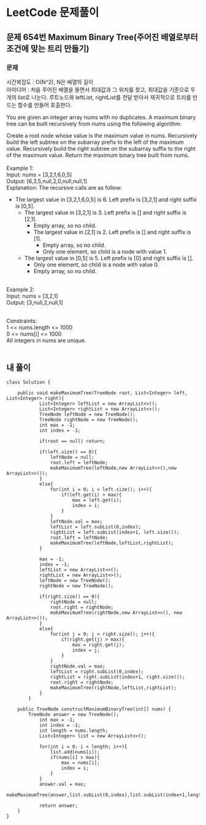# LeetCode 문제풀이

## 문제 654번 Maximum Binary Tree(주어진 배열로부터 조건에 맞는 트리 만들기)
### 문제<br>
시간복잡도 : O(N^2), N은 배열의 길이<br>
아이디어 : 처음 주어진 배열을 돌면서 최대값과 그 위치를 찾고, 최대값을 기준으로 두 개의 list로 나눈다. 루트노드와 leftList, rightList를 전달 받아서 재귀적으로 트리를 만드는 함수를 만들어 호출한다.<br>

You are given an integer array nums with no duplicates. A maximum binary tree can be built recursively from nums using the following algorithm:

Create a root node whose value is the maximum value in nums.
Recursively build the left subtree on the subarray prefix to the left of the maximum value.
Recursively build the right subtree on the subarray suffix to the right of the maximum value.
Return the maximum binary tree built from nums.
<br><br>
Example 1:<br>
Input: nums = [3,2,1,6,0,5]<br>
Output: [6,3,5,null,2,0,null,null,1]<br>
Explanation: The recursive calls are as follow:<br>
- The largest value in [3,2,1,6,0,5] is 6. Left prefix is [3,2,1] and right suffix is [0,5].<br>
    - The largest value in [3,2,1] is 3. Left prefix is [] and right suffix is [2,1].<br>
        - Empty array, so no child.<br>
        - The largest value in [2,1] is 2. Left prefix is [] and right suffix is [1].<br>
            - Empty array, so no child.<br>
            - Only one element, so child is a node with value 1.<br>
    - The largest value in [0,5] is 5. Left prefix is [0] and right suffix is [].<br>
        - Only one element, so child is a node with value 0.<br>
        - Empty array, so no child.<br><br>

Example 2:<br>
Input: nums = [3,2,1]<br>
Output: [3,null,2,null,1]<br><br> 

Constraints:<br>
1 <= nums.length <= 1000<br>
0 <= nums[i] <= 1000<br>
All integers in nums are unique.<br><br>

## 내 풀이
```
class Solution {

    public void makeMaximumTree(TreeNode root, List<Integer> left, List<Integer> right){
            List<Integer> leftList = new ArrayList<>();
            List<Integer> rightList = new ArrayList<>();
            TreeNode leftNode = new TreeNode();
            TreeNode rightNode = new TreeNode();
            int max = -1;
            int index = -1;

            if(root == null) return;

            if(left.size() == 0){
                leftNode = null;
                root.left = leftNode;
                makeMaximumTree(leftNode,new ArrayList<>(),new ArrayList<>());
            }
            else{
                for(int i = 0; i < left.size(); i++){
                    if(left.get(i) > max){
                        max = left.get(i);
                        index = i;
                    }
                }
                leftNode.val = max;
                leftList = left.subList(0,index);
                rightList = left.subList(index+1, left.size());
                root.left = leftNode;
                makeMaximumTree(leftNode,leftList,rightList);
            }

            max = -1;
            index = -1;
            leftList = new ArrayList<>();
            rightList = new ArrayList<>();
            leftNode = new TreeNode();
            rightNode = new TreeNode();

            if(right.size() == 0){
                rightNode = null;
                root.right = rightNode;
                makeMaximumTree(rightNode,new ArrayList<>(), new ArrayList<>());
            }
            else{
                for(int j = 0; j < right.size(); j++){
                    if(right.get(j) > max){
                        max = right.get(j);
                        index = j;
                    }
                }
                rightNode.val = max;
                leftList = right.subList(0,index);
                rightList = right.subList(index+1, right.size());
                root.right = rightNode;
                makeMaximumTree(rightNode,leftList,rightList);
            }
        }

    public TreeNode constructMaximumBinaryTree(int[] nums) {
        TreeNode answer = new TreeNode();
            int max = -1;
            int index = -1;
            int length = nums.length;
            List<Integer> list = new ArrayList<>();

            for(int i = 0; i < length; i++){
                list.add(nums[i]);
                if(nums[i] > max){
                    max = nums[i];
                    index = i;
                }
            }
            answer.val = max;
            makeMaximumTree(answer,list.subList(0,index),list.subList(index+1,length));

            return answer;
    }
}
```